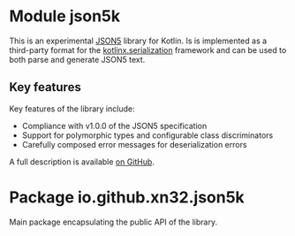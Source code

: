 # Module json5k
This is an experimental [JSON5](https://json5.org) library for Kotlin. Is is implemented as a third-party format for the [kotlinx.serialization](https://github.com/Kotlin/kotlinx.serialization)
framework and can be used to both parse and generate JSON5 text.

## Key features
Key features of the library include:
- Compliance with v1.0.0 of the JSON5 specification
- Support for polymorphic types and configurable class discriminators
- Carefully composed error messages for deserialization errors

A full description is available [on GitHub](https://github.com/xn32/json5k).

# Package io.github.xn32.json5k
Main package encapsulating the public API of the library.
